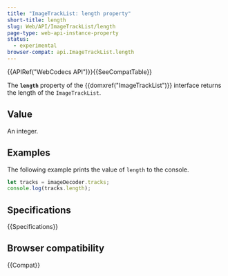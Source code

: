 ```yaml
---
title: "ImageTrackList: length property"
short-title: length
slug: Web/API/ImageTrackList/length
page-type: web-api-instance-property
status:
  - experimental
browser-compat: api.ImageTrackList.length
---
```


{{APIRef("WebCodecs API")}}{{SeeCompatTable}}

The **`length`** property of the {{domxref("ImageTrackList")}} interface returns the length of the `ImageTrackList`.

## Value

An integer.

## Examples

The following example prints the value of `length` to the console.

```js
let tracks = imageDecoder.tracks;
console.log(tracks.length);
```

## Specifications

{{Specifications}}

## Browser compatibility

{{Compat}}
